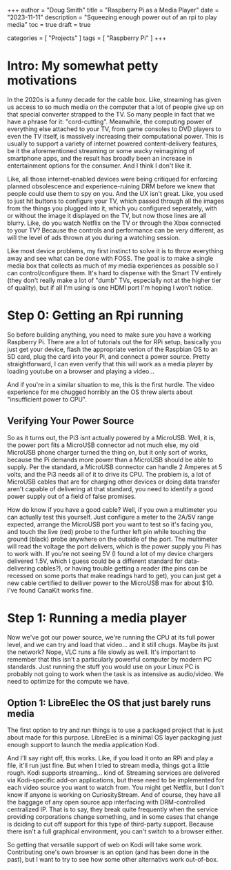 +++
author = "Doug Smith"
title = "Raspberry Pi as a Media Player"
date = "2023-11-11"
description = "Squeezing enough power out of an rpi to play media"
toc = true
draft = true

categories = [
  "Projects"
]
tags = [
  "Raspberry Pi"
]
+++

# Intro: My somewhat petty motivations

In the 2020s is a funny decade for the cable box. Like, streaming has given us
access to so much media on the computer that a lot of people give up on that
special converter strapped to the TV. So many people in fact that we have a
phrase for it: "cord-cutting". Meanwhile, the computing power of everything
else attached to your TV, from game consoles to DVD players to even the TV
itself, is massively increasing their computational power. This is usually
to support a variety of internet powered content-delivery features, be it
the aforementioned streaming or some wacky reimagining of smartphone apps,
and the result has broadly been an increase in entertainment options for the
consumer. And I think I don't like it.

Like, all those internet-enabled devices were being critiqued for enforcing
planned obsolescence and experience-ruining DRM before we knew that people
could use them to spy on you. And the UX isn't great. Like, you used to just
hit buttons to configure your TV, which passed through all the images from the
things you plugged into it, which you configured seperately, with or without
the image it displayed on the TV, but now those lines are all blurry. Like, do
you watch Netflix on the TV or through the Xbox connected to your TV? Because 
the controls and performance can be very different, as will the level of ads
thrown at you during a watching session.

Like most device problems, my first instinct to solve it is to throw everything
away and see what can be done with FOSS. The goal is to make a single media box
that collects as much of my media experiences as possible so I can control/configure
them. It's hard to dispense with the Smart TV entirely 
(they don't really make a lot of "dumb" TVs, especially not at the 
higher tier of quality), but if all I'm using is one HDMI port I'm hoping I won't
notice.

# Step 0: Getting an Rpi running

So before building anything, you need to make sure you have a working Raspberry
Pi. There are a lot of tutorials out the for RPi setup, basically you just get
your device, flash the appropriate verion of the Raspbian OS to an SD card,
plug the card into your Pi, and connect a power source. Pretty straightforward,
I can even verify that this will work as a media player by loading youtube on a
browser and playing a video...

And if you're in a similar situation to me, this is the first hurdle. The video
experience for me chugged horribly an the OS threw alerts about "insufficient power
to CPU".

## Verifying Your Power Source

So as it turns out, the Pi3 isnt actually powered by a MicroUSB. Well, it is, the
power port fits a MicroUSB connector ad not much else, my old MicroUSB phone
charger turned the thing on, but it only sort of works, because the Pi demands
more power than a MicroUSB should be able to supply. Per the standard, a MicroUSB
connector can handle 2 Amperes at 5 volts, and the Pi3 needs all of it to drive
its CPU. The problem is, a lot of MicroUSB cables that are for charging other
devices or doing data transfer aren't capable of delivering at that standard,
you need to identify a good power supply out of a field of false promises.

How do know if you have a good cable? Well, if you own a multimeter you can
actually test this yourself. Just configure a meter to the 2A/5V range
expected, arrange the MicroUSB port you want to test so it's facing you,
and touch the live (red) probe to the further left pin while touching the
ground (black) probe anywhere on the outside of the port. The multimeter will
read the voltage the port delivers, which is the power supply you Pi has to
work with. If you're not seeing 5V (I found a lot of my device chargers 
delivered 1.5V, which I guess could be a different standard for data-delivering
cables?), or having trouble getting a reader (the pins can be recessed on 
some ports that make readings hard to get), you can just get a new cable
certified to deiliver power to the MicroUSB max for about $10. I've found
CanaKit works fine.


# Step 1: Running a media player

Now we've got our power source, we're running the CPU at its full power
level, and we can try and load that video... and it still chugs. Maybe its
just the network? Nope, VLC runs a file slowly as well. It's important to
remember that this isn't a particularly powerful computer by modern PC
standards. Just running the stuff you would use on your Linux PC is probably
not going to work when the task is as intensive as audio/video. We need to
optimize for the compute we have.

## Option 1: LibreElec the OS that just barely runs media

The first option to try and run things is to use a packaged project that is
just about made for this purpose. LibreElec is a minimal OS layer packaging
just enough support to launch the media application Kodi.

And I'll say right off, this works. Like, if you load it onto an RPi and play
a file, it'll run just fine. But when I tried to stream media, things got a
little rough. Kodi supports streaming... kind of. Streaming services are
delivered via Kodi-specific add-on applications, but these need to be implemented
for each video source you want to watch from. You might get Netflix, but I
don't know if anyone is working on CuriosityStream. And of course, they have all
the baggage of any open source app interfacing with DRM-controlled centralized
IP. That is to say, they break quite frequently when the service providing
corporations change something, and in some cases that change is dciding to cut
off support for this type of third-party support. Because there isn't a full
graphical environment, you can't switch to a browser either.

So getting that versatile support of web on Kodi will take some work.
Contributing one's own browser is an option (and has been done in the past),
but I want to try to see how some other alternativs work out-of-box.